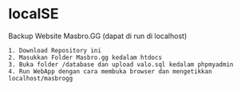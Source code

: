 # localSE
Backup Website Masbro.GG (dapat di run di localhost)

```
1. Download Repository ini
2. Masukkan Folder Masbro.gg kedalam htdocs
3. Buka folder /database dan upload valo.sql kedalam phpmyadmin
4. Run WebApp dengan cara membuka browser dan mengetikkan localhost/masbrogg
```
